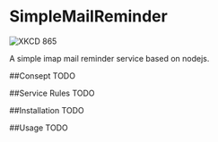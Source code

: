 SimpleMailReminder
==================
![XKCD 865](https://sslimgs.xkcd.com/comics/the_important_field.png)

A simple imap mail reminder service based on nodejs.

##Consept
TODO

##Service Rules
TODO

##Installation
TODO

##Usage
TODO
